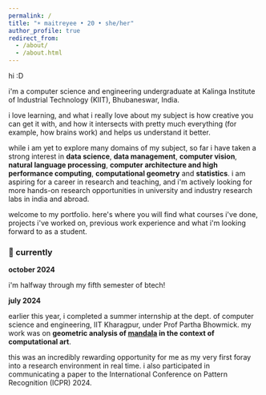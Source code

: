 ```yaml
---
permalink: /
title: "☀️ maitreyee • 20 • she/her"
author_profile: true
redirect_from: 
  - /about/
  - /about.html
---
```


hi :D

i'm a </b>computer science and engineering</b> undergraduate at Kalinga Institute of Industrial Technology (KIIT), Bhubaneswar, India. 

i love learning, and what i really love about my subject is how creative you can get it with, and how it intersects with pretty much everything (for example, how brains work) and helps us understand it better.

while i am yet to explore many domains of my subject, so far i have taken a strong interest in <b>data science</b>, <b>data management</b>, <b>computer vision</b>, <b>natural language processing</b>, <b>computer architecture and high performance computing</b>, <b>computational geometry</b> and <b>statistics</b>. i am aspiring for a career in research and teaching, and i'm actively looking for more hands-on research opportunities in university and industry research labs in india and abroad. 

welcome to my portfolio. here's where you will find what courses i've done, projects i've worked on, previous work experience and what i'm looking forward to as a student. 

<h3>📍 currently</h3>

<b>october 2024</b> 

i'm halfway through my fifth semester of btech!

<b>july 2024</b>

earlier this year, i completed a summer internship at the dept. of computer science and engineering, IIT Kharagpur, under Prof Partha Bhowmick. my work was on <b>geometric analysis of <a href="https://en.wikipedia.org/wiki/Mandala">mandala</a> in the context of computational art</b>. 

this was an incredibly rewarding opportunity for me as my very first foray into a research environment in real time. i also participated in communicating a paper to the International Conference on Pattern Recognition (ICPR) 2024. 






